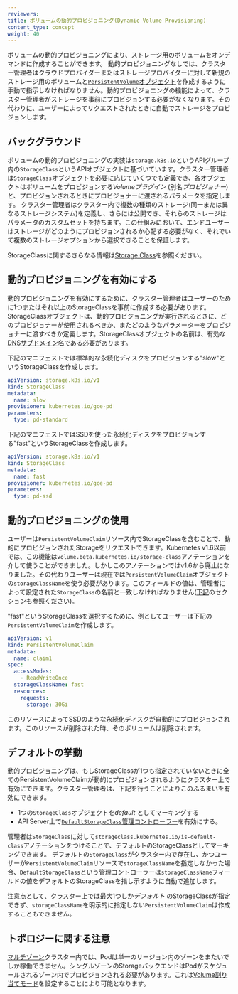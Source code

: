 ```yaml
---
reviewers:
title: ボリュームの動的プロビジョニング(Dynamic Volume Provisioning)
content_type: concept
weight: 40
---
```


<!-- overview -->

ボリュームの動的プロビジョニングにより、ストレージ用のボリュームをオンデマンドに作成することができます。
動的プロビジョニングなしでは、クラスター管理者はクラウドプロバイダーまたはストレージプロバイダーに対して新規のストレージ用のボリュームと[`PersistentVolume`オブジェクト](/ja/docs/concepts/storage/persistent-volumes/)を作成するように手動で指示しなければなりません。動的プロビジョニングの機能によって、クラスター管理者がストレージを事前にプロビジョンする必要がなくなります。その代わりに、ユーザーによってリクエストされたときに自動でストレージをプロビジョンします。




<!-- body -->

## バックグラウンド

ボリュームの動的プロビジョニングの実装は`storage.k8s.io`というAPIグループ内の`StorageClass`というAPIオブジェクトに基づいています。クラスター管理者は`StorageClass`オブジェクトを必要に応じていくつでも定義でき、各オブジェクトはボリュームをプロビジョンする*Volumeプラグイン* (別名*プロビジョナー*)と、プロビジョンされるときにプロビジョナーに渡されるパラメータを指定します。
クラスター管理者はクラスター内で複数の種類のストレージ(同一または異なるストレージシステム)を定義し、さらには公開でき、それらのストレージはパラメータのカスタムセットを持ちます。この仕組みにおいて、エンドユーザーはストレージがどのようにプロビジョンされるか心配する必要がなく、それでいて複数のストレージオプションから選択できることを保証します。

StorageClassに関するさらなる情報は[Storage Class](/docs/concepts/storage/storage-classes/)を参照ください。

## 動的プロビジョニングを有効にする

動的プロビジョニングを有効にするために、クラスター管理者はユーザーのために1つまたはそれ以上のStorageClassを事前に作成する必要があります。StorageClassオブジェクトは、動的プロビジョニングが実行されるときに、どのプロビジョナーが使用されるべきか、またどのようなパラメーターをプロビジョナーに渡すべきか定義します。StorageClassオブジェクトの名前は、有効な[DNSサブドメイン名](/ja/docs/concepts/overview/working-with-objects/names#dns-subdomain-names)である必要があります。

下記のマニフェストでは標準的な永続化ディスクをプロビジョンする"slow"というStorageClassを作成します。

```yaml
apiVersion: storage.k8s.io/v1
kind: StorageClass
metadata:
  name: slow
provisioner: kubernetes.io/gce-pd
parameters:
  type: pd-standard
```

下記のマニフェストではSSDを使った永続化ディスクをプロビジョンする"fast"というStorageClassを作成します。

```yaml
apiVersion: storage.k8s.io/v1
kind: StorageClass
metadata:
  name: fast
provisioner: kubernetes.io/gce-pd
parameters:
  type: pd-ssd
```

## 動的プロビジョニングの使用

ユーザーは`PersistentVolumeClaim`リソース内でStorageClassを含むことで、動的にプロビジョンされたStorageをリクエストできます。Kubernetes v1.6以前では、この機能は`volume.beta.kubernetes.io/storage-class`アノテーションを介して使うことができました。しかしこのアノテーションではv1.6から廃止になりました。その代わりユーザーは現在では`PersistentVolumeClaim`オブジェクトの`storageClassName`を使う必要があります。このフィールドの値は、管理者によって設定された`StorageClass`の名前と一致しなければなりません([下記](#enabling-dynamic-provisioning)のセクションも参照ください)。

"fast"というStorageClassを選択するために、例としてユーザーは下記の`PersistentVolumeClaim`を作成します。

```yaml
apiVersion: v1
kind: PersistentVolumeClaim
metadata:
  name: claim1
spec:
  accessModes:
    - ReadWriteOnce
  storageClassName: fast
  resources:
    requests:
      storage: 30Gi
```

このリソースによってSSDのような永続化ディスクが自動的にプロビジョンされます。このリソースが削除された時、そのボリュームは削除されます。

## デフォルトの挙動

動的プロビジョニングは、もしStorageClassが1つも指定されていないときに全てのPersistentVolumeClaimが動的にプロビジョンされるようにクラスター上で有効にできます。クラスター管理者は、下記を行うことによりこのふるまいを有効にできます。

- 1つの`StorageClass`オブジェクトを*default* としてマーキングする
- API Server上で[`DefaultStorageClass`管理コントローラー](/docs/reference/access-authn-authz/admission-controllers/#defaultstorageclass)を有効にする。

管理者は`StorageClass`に対して`storageclass.kubernetes.io/is-default-class`アノテーションをつけることで、デフォルトのStorageClassとしてマーキングできます。
デフォルトの`StorageClass`がクラスター内で存在し、かつユーザーが`PersistentVolumeClaim`リソースで`storageClassName`を指定しなかった場合、`DefaultStorageClass`という管理コントローラーは`storageClassName`フィールドの値をデフォルトのStorageClassを指し示すように自動で追加します。

注意点として、クラスター上では最大1つしか*デフォルト* のStorageClassが指定できず、`storageClassName`を明示的に指定しない`PersistentVolumeClaim`は作成することもできません。

## トポロジーに関する注意

[マルチゾーン](/docs/setup/multiple-zones)クラスター内では、Podは単一のリージョン内のゾーンをまたいでしか稼働できません。シングルゾーンのStorageバックエンドはPodがスケジュールされるゾーン内でプロビジョンされる必要があります。これは[Volume割り当てモード](/docs/concepts/storage/storage-classes/#volume-binding-mode)を設定することにより可能となります。


